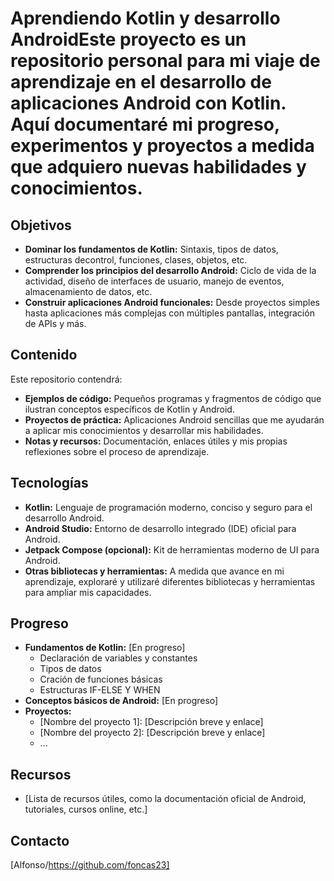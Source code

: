 # Aprendiendo Kotlin y desarrollo AndroidEste proyecto es un repositorio personal para mi viaje de aprendizaje en el desarrollo de aplicaciones Android con Kotlin. Aquí documentaré mi progreso, experimentos y proyectos a medida que adquiero nuevas habilidades y conocimientos.

## Objetivos

* **Dominar los fundamentos de Kotlin:** Sintaxis, tipos de datos, estructuras decontrol, funciones, clases, objetos, etc.
* **Comprender los principios del desarrollo Android:** Ciclo de vida de la actividad, diseño de interfaces de usuario, manejo de eventos, almacenamiento de datos, etc.
* **Construir aplicaciones Android funcionales:** Desde proyectos simples hasta aplicaciones más complejas con múltiples pantallas, integración de APIs y más.

## Contenido

Este repositorio contendrá:

* **Ejemplos de código:** Pequeños programas y fragmentos de código que ilustran conceptos específicos de Kotlin y Android.
* **Proyectos de práctica:** Aplicaciones Android sencillas que me ayudarán a aplicar mis conocimientos y desarrollar mis habilidades.
* **Notas y recursos:** Documentación, enlaces útiles y mis propias reflexiones sobre el proceso de aprendizaje.

## Tecnologías

* **Kotlin:** Lenguaje de programación moderno, conciso y seguro para el desarrollo Android.
* **Android Studio:** Entorno de desarrollo integrado (IDE) oficial para Android.
* **Jetpack Compose (opcional):** Kit de herramientas moderno de UI para Android.
* **Otras bibliotecas y herramientas:** A medida que avance en mi aprendizaje, exploraré y utilizaré diferentes bibliotecas y herramientas para ampliar mis capacidades.

## Progreso

* **Fundamentos de Kotlin:** [En progreso]
    * Declaración de variables y constantes
    * Tipos de datos
    * Cración de funciones básicas
    * Estructuras IF-ELSE Y WHEN
* **Conceptos básicos de Android:** [En progreso]
* **Proyectos:**
    * [Nombre del proyecto 1]: [Descripción breve y enlace]
    * [Nombre del proyecto 2]: [Descripción breve y enlace]
    * ...

## Recursos

* [Lista de recursos útiles, como la documentación oficial de Android, tutoriales, cursos online, etc.]

## Contacto

[Alfonso/https://github.com/foncas23]
